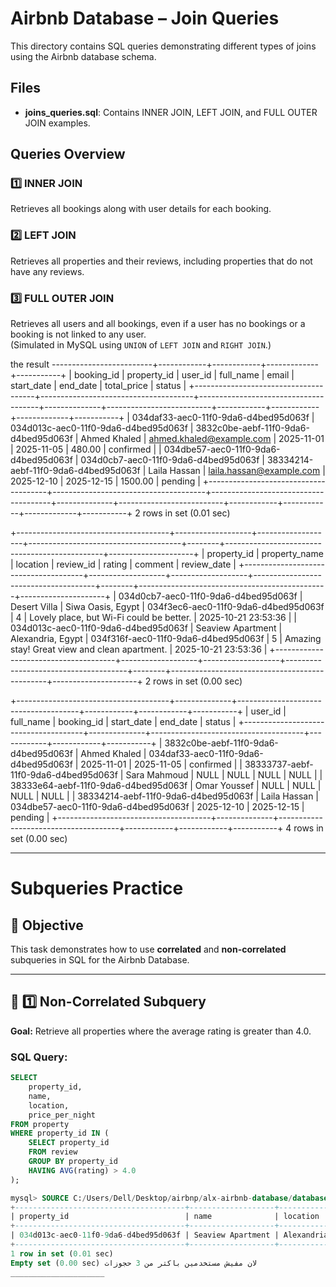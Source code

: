 # Airbnb Database – Join Queries

This directory contains SQL queries demonstrating different types of joins using the Airbnb database schema.

## Files
- **joins_queries.sql**: Contains INNER JOIN, LEFT JOIN, and FULL OUTER JOIN examples.

## Queries Overview

### 1️⃣ INNER JOIN
Retrieves all bookings along with user details for each booking.

### 2️⃣ LEFT JOIN
Retrieves all properties and their reviews, including properties that do not have any reviews.

### 3️⃣ FULL OUTER JOIN
Retrieves all users and all bookings, even if a user has no bookings or a booking is not linked to any user.  
(Simulated in MySQL using `UNION` of `LEFT JOIN` and `RIGHT JOIN`.)


the result 
-------------------------+------------+------------+-------------+-----------+
| booking_id                           | property_id                          | user_id                              | full_name    | email                    | start_date | end_date   | total_price | status    |
+--------------------------------------+--------------------------------------+--------------------------------------+--------------+--------------------------+------------+------------+-------------+-----------+
| 034daf33-aec0-11f0-9da6-d4bed95d063f | 034d013c-aec0-11f0-9da6-d4bed95d063f | 3832c0be-aebf-11f0-9da6-d4bed95d063f | Ahmed Khaled | ahmed.khaled@example.com | 2025-11-01 | 2025-11-05 |      480.00 | confirmed |
| 034dbe57-aec0-11f0-9da6-d4bed95d063f | 034d0cb7-aec0-11f0-9da6-d4bed95d063f | 38334214-aebf-11f0-9da6-d4bed95d063f | Laila Hassan | laila.hassan@example.com | 2025-12-10 | 2025-12-15 |     1500.00 | pending   |
+--------------------------------------+--------------------------------------+--------------------------------------+--------------+--------------------------+------------+------------+-------------+-----------+
2 rows in set (0.01 sec)

+--------------------------------------+-------------------+-------------------+--------------------------------------+--------+-----------------------------------------------+---------------------+
| property_id                          | property_name     | location          | review_id                            | rating | comment                                       | review_date         |
+--------------------------------------+-------------------+-------------------+--------------------------------------+--------+-----------------------------------------------+---------------------+
| 034d0cb7-aec0-11f0-9da6-d4bed95d063f | Desert Villa      | Siwa Oasis, Egypt | 034f3ec6-aec0-11f0-9da6-d4bed95d063f |      4 | Lovely place, but Wi-Fi could be better.      | 2025-10-21 23:53:36 |
| 034d013c-aec0-11f0-9da6-d4bed95d063f | Seaview Apartment | Alexandria, Egypt | 034f316f-aec0-11f0-9da6-d4bed95d063f |      5 | Amazing stay! Great view and clean apartment. | 2025-10-21 23:53:36 |
+--------------------------------------+-------------------+-------------------+--------------------------------------+--------+-----------------------------------------------+---------------------+
2 rows in set (0.00 sec)

+--------------------------------------+--------------+--------------------------------------+------------+------------+-----------+
| user_id                              | full_name    | booking_id                           | start_date | end_date   | status    |
+--------------------------------------+--------------+--------------------------------------+------------+------------+-----------+
| 3832c0be-aebf-11f0-9da6-d4bed95d063f | Ahmed Khaled | 034daf33-aec0-11f0-9da6-d4bed95d063f | 2025-11-01 | 2025-11-05 | confirmed |
| 38333737-aebf-11f0-9da6-d4bed95d063f | Sara Mahmoud | NULL                                 | NULL       | NULL       | NULL      |
| 38333e64-aebf-11f0-9da6-d4bed95d063f | Omar Youssef | NULL                                 | NULL       | NULL       | NULL      |
| 38334214-aebf-11f0-9da6-d4bed95d063f | Laila Hassan | 034dbe57-aec0-11f0-9da6-d4bed95d063f | 2025-12-10 | 2025-12-15 | pending   |
+--------------------------------------+--------------+--------------------------------------+------------+------------+-----------+
4 rows in set (0.00 sec)
_________________________

# Subqueries Practice

## 🎯 Objective
This task demonstrates how to use **correlated** and **non-correlated** subqueries in SQL for the Airbnb Database.

---

## 🧮 1️⃣ Non-Correlated Subquery
**Goal:** Retrieve all properties where the average rating is greater than 4.0.

### SQL Query:
```sql
SELECT 
    property_id,
    name,
    location,
    price_per_night
FROM property
WHERE property_id IN (
    SELECT property_id
    FROM review
    GROUP BY property_id
    HAVING AVG(rating) > 4.0
);

mysql> SOURCE C:/Users/Dell/Desktop/airbnp/alx-airbnb-database/database-adv-script/subqueries.sql;
+--------------------------------------+-------------------+-------------------+-----------------+
| property_id                          | name              | location          | price_per_night |
+--------------------------------------+-------------------+-------------------+-----------------+
| 034d013c-aec0-11f0-9da6-d4bed95d063f | Seaview Apartment | Alexandria, Egypt |          120.00 |
+--------------------------------------+-------------------+-------------------+-----------------+
1 row in set (0.01 sec)
Empty set (0.00 sec) لان مفيش مستخدمين باكتر من 3 حجوزات
_____________________
